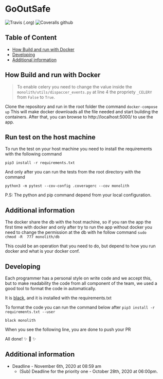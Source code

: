 # GoOutSafe

![Travis (.org)](https://img.shields.io/travis/GreyTeam2020/GoOutSafe_Primer2020?style=for-the-badge)
![Coveralls github](https://img.shields.io/coveralls/github/GreyTeam2020/GoOutSafe_Primer2020?style=for-the-badge)

## Table of Content

- [How Build and run with Docker](https://greyteam2020.github.io/GoOutSafe_Primer2020/)
- [Developing](https://greyteam2020.github.io/GoOutSafe_Primer2020/#developing)
- [Additional information](https://greyteam2020.github.io/GoOutSafe_Primer2020/#additional-information)

## How Build and run with Docker

>To enable celery you need to change the value inside the `monolith/utils/dispaccer_events.py` at line 4 
the propriety `_CELERY` from `False` to `True`.

Clone the repository and run in the root folder the command
`docker-compose up`
This will make docker downloads all the file needed and start building the containers. 
After that, you can browse to http://localhost:5000/ to use the app.

## Run test on the host machine

To run the test on your host machine you need to install the requirements with the following command

`pip3 install -r requirements.txt`

And only after you can run the tests from the root directory with the command

`python3 -m pytest --cov-config .coveragerc --cov monolith`

P.S: The python and pip command depend from your local configuration.

## Additional information

The docker share the db with the host machine, so if you ran the app the first time with docker and only after try to run 
the app without docker you need to change the permission at the db with he follow command `sudo chmod -R  777 monolith/db`

This could be an operation that you need to do, but depend to how you run docker and what is your docker conf.

## Developing

Each programmer has a personal style on write code and we accept this, but to make readability the
code from all component of the team, we used a good tool to format the code in automatically.

It is [black](https://github.com/psf/black), and it is installed with the requirements.txt

To format the code you can run the command below after `pip3 install -r requirements.txt --user`

`black monolith`

When you see the following line, you are done to push your PR

All done! ✨ 🍰 ✨


## Additional information

- Deadline - November 6th, 2020 at 08:59 am
  - (Sub) Deadline for the priority one - October 28th, 2020 at 06:00pm.
